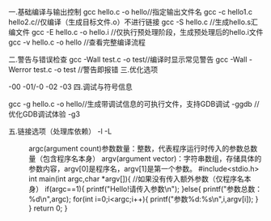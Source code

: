 一.基础编译与输出控制
gcc hello.c -o hello//指定输出文件名
gcc -c hello1.c hello2.c//仅编译（生成目标文件.o）不进行链接
gcc -S hello.c //生成hello.s汇编文件
gcc -E hello.c -o hello.i //仅执行预处理阶段，生成预处理后的hello.i文件
gcc -v hello.c -o hello //查看完整编译流程

二.警告与错误检查
gcc -Wall test.c -o test//编译时显示常见警告
gcc -Wall -Werror test.c -o test //警告即报错
三.优化选项

-00
-01/-0
-02
-03
四.调试与符号信息


gcc -g hello.c -o hello//生成带调试信息的可执行文件，支持GDB调试 
-ggdb //优化GDB调试体验
-g3

五.链接选项（处理库依赖）
-l<lib> 
-L<dir>

argc(argument count)参数数量：整数，代表程序运行时传入的参数总数量（包含程序名本身）
argv(argument vector)：字符串数组，存储具体的参数内容，argv[0]是程序名，argv[1]是第一个参数。
#include<stdio.h>
int main(int argc,char *argv[]){
    //如果没有传入额外参数（仅程序名本身）
    if(argc==1){
        printf("Hello!请传入参数\n");
    }else{
        printf("参数总数：%d\n",argc);
        for(int i=0;i<argc;i++){
            printf("参数%d:%s\n",i,argv[i]);
        }
    }
    return 0;
}






